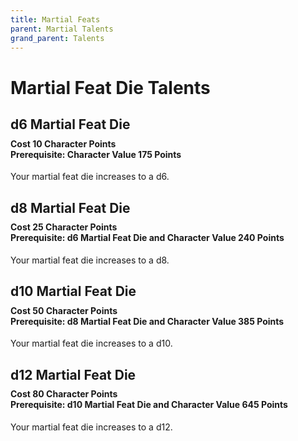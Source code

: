 ```yaml
---
title: Martial Feats
parent: Martial Talents
grand_parent: Talents
---
```


# Martial Feat Die Talents

## d6 Martial Feat Die

<div style="margin-top:-10px;"></div>

#### **Cost** 10 Character Points<br>**Prerequisite:** Character Value 175 Points
Your martial feat die increases to a d6.

## d8 Martial Feat Die

<div style="margin-top:-10px;"></div>

#### **Cost** 25 Character Points<br>**Prerequisite:** d6 Martial Feat Die and Character Value 240 Points
Your martial feat die increases to a d8.

## d10 Martial Feat Die

<div style="margin-top:-10px;"></div>

#### **Cost** 50 Character Points<br>**Prerequisite:** d8 Martial Feat Die and Character Value 385 Points
Your martial feat die increases to a d10.

## d12 Martial Feat Die

<div style="margin-top:-10px;"></div>

#### **Cost** 80 Character Points<br>**Prerequisite:** d10 Martial Feat Die and Character Value 645 Points
Your martial feat die increases to a d12.
